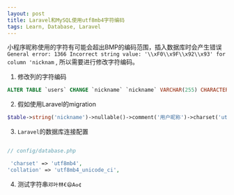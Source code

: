 ```yaml
---
layout: post
title: Laravel和MySQL使用utf8mb4字符编码
tags: Learn, Database, Laravel
---
```


小程序昵称使用的字符有可能会超出BMP的编码范围，插入数据库时会产生错误`General error: 1366 Incorrect string value: '\\xF0\\x9F\\x92\\x93' for column 'nicknam`
, 所以需要进行修改字符编码。

1. 修改列的字符编码

```SQL
ALTER TABLE `users` CHANGE `nickname` `nickname` VARCHAR(255) CHARACTER SET utf8mb4 COLLATE utf8mb4_general_ci DEFAULT NULL COMMENT '用户昵称'
```

2. 假如使用Laravel的migration

```PHP
$table->string('nickname')->nullable()->comment('用户昵称')->charset('utf8mb4')->collation('utf8mb4_general_ci');
```

3. `Laravel`的数据库连接配置

```PHP

// config/database.php

 'charset' => 'utf8mb4',
'collation' => 'utf8mb4_unicode_ci',
```

4. 测试字符串`邓叶林€😄A𐍈¢`
